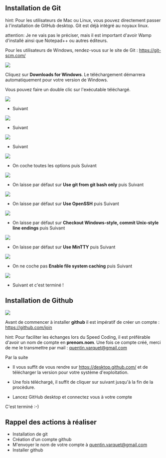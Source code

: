 ## Installation de Git

hint: Pour les utilisateurs de Mac ou Linux, vous pouvez directement passer à l'installation de GitHub desktop. Git est déjà intégré au noyaux linux.

attention: Je ne vais pas le préciser, mais il est important d'avoir Wamp d'installé ainsi que Notepad++ ou autres éditeurs.

Pour les utilisateurs de Windows, rendez-vous sur le site de Git : https://git-scm.com/

![](http://quentin-varquet.fr/articles/images/git/01.PNG)

Cliquez sur **Downloads for Windows**. Le téléchargement démarrera automatiquement pour votre version de Windows.

Vous pouvez faire un double clic sur l'exécutable téléchargé.

![](http://quentin-varquet.fr/articles/images/git/02.PNG)

* Suivant

![](http://quentin-varquet.fr/articles/images/git/03.PNG)

* Suivant 

![](http://quentin-varquet.fr/articles/images/git/04.PNG)

* Suivant 

![](http://quentin-varquet.fr/articles/images/git/05.PNG)

* On coche toutes les options puis Suivant

![](http://quentin-varquet.fr/articles/images/git/06.PNG)

* On laisse par défaut sur **Use git from git bash only** puis Suivant

![](http://quentin-varquet.fr/articles/images/git/07.PNG)

* On laisse par défaut sur **Use OpenSSH** puis Suivant

![](http://quentin-varquet.fr/articles/images/git/08.PNG)

* On laisse par défaut sur **Checkout Windows-style, commit Unix-style line endings** puis Suivant

![](http://quentin-varquet.fr/articles/images/git/09.PNG)

* On laisse par défaut sur **Use MinTTY** puis Suivant

![](http://quentin-varquet.fr/articles/images/git/10.PNG)

* On ne coche pas **Enable file system caching** puis Suivant

![](http://quentin-varquet.fr/articles/images/git/11.PNG)

* Suivant et c'est terminé ! 

## Installation de Github

![](http://quentin-varquet.fr/articles/images/git/github-logo.jpg)

Avant de commencer à installer **github** il est impératif de créer un compte : https://github.com/join

hint: Pour faciliter les échanges lors du Speed Coding, il est préférable d'avoir un nom de compte en **prenom.nom**. Une fois ce compte créé, merci de me le transmettre par mail : quentin.varquet@gmail.com

Par la suite

* Il vous suffit de vous rendre sur https://desktop.github.com/ et de télécharger la version pour votre système d'exploitation.

* Une fois téléchargé, il suffit de cliquer sur suivant jusqu'à la fin de la procèdure.

* Lancez GitHub desktop et connectez vous à votre compte

C'est terminé :-)


## Rappel des actions à réaliser

* Installation de git
* Création d'un compte github
* M'envoyer le nom de votre compte à quentin.varquet@gmail.com
* Installer github